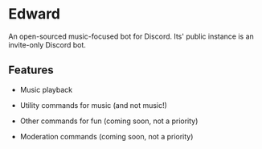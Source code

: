# Edward

An open-sourced music-focused bot for Discord. Its' public instance is an invite-only Discord bot.

## Features

- Music playback

- Utility commands for music (and not music!)

- Other commands for fun (coming soon, not a priority)
  
- Moderation commands (coming soon, not a priority)